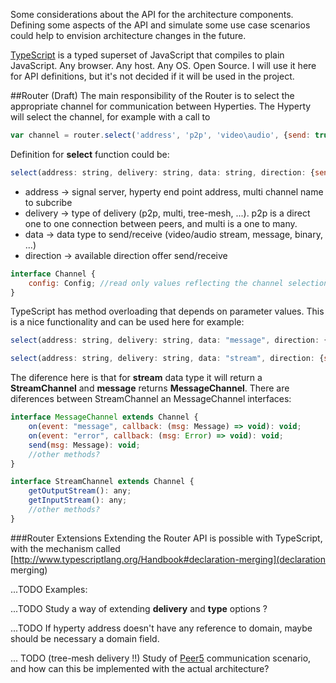 Some considerations about the API for the architecture components.
Defining some aspects of the API and simulate some use case scenarios could help to envision architecture changes in the future.

[TypeScript](http://www.typescriptlang.org/) is a typed superset of JavaScript that compiles to plain JavaScript. Any browser. Any host. Any OS. Open Source.
I will use it here for API definitions, but it's not decided if it will be used in the project.  

##Router (Draft)
The main responsibility of the Router is to select the appropriate channel for communication between Hyperties.
The Hyperty will select the channel, for example with a call to 
```javascript
var channel = router.select('address', 'p2p', 'video\audio', {send: true, receive: true})
```

Definition for **select** function could be: 
```javascript
select(address: string, delivery: string, data: string, direction: {send: boolean; receive: boolean} = {send: true, receive: true}): Channel
```
* address -> signal server, hyperty end point address, multi channel name to subcribe
* delivery -> type of delivery (p2p, multi, tree-mesh, ...). p2p is a direct one to one connection between peers, and multi is a one to many.
* data -> data type to send/receive (video/audio stream, message, binary, ...)
* direction -> available direction offer send/receive

```javascript
interface Channel {
	config: Config; //read only values reflecting the channel selection
}
```

TypeScript has method overloading that depends on parameter values. This is a nice functionality and can be used here for example:
```javascript
select(address: string, delivery: string, data: "message", direction: {send: boolean; receive: boolean} = {send: true, receive: true}): MessageChannel;

select(address: string, delivery: string, data: "stream", direction: {send: boolean; receive: boolean} = {send: true, receive: true}): StreamChannel;
```

The diference here is that for **stream** data type it will return a **StreamChannel** and **message** returns **MessageChannel**. There are diferences between StreamChannel an MessageChannel interfaces:
```javascript
interface MessageChannel extends Channel {
	on(event: "message", callback: (msg: Message) => void): void;
	on(event: "error", callback: (msg: Error) => void): void;
	send(msg: Message): void;
	//other methods?
}
```

```javascript
interface StreamChannel extends Channel {
	getOutputStream(): any;
	getInputStream(): any;
	//other methods?
}
```

###Router Extensions
Extending the Router API is possible with TypeScript, with the mechanism called [http://www.typescriptlang.org/Handbook#declaration-merging](declaration merging)

...TODO
Examples:

...TODO
Study a way of extending **delivery** and **type** options ?

...TODO
If hyperty address doesn't have any reference to domain, maybe should be necessary a domain field.

... TODO (tree-mesh delivery !!)
Study of [Peer5](www.peer5.com) communication scenario, and how can this be implemented with the actual architecture?
